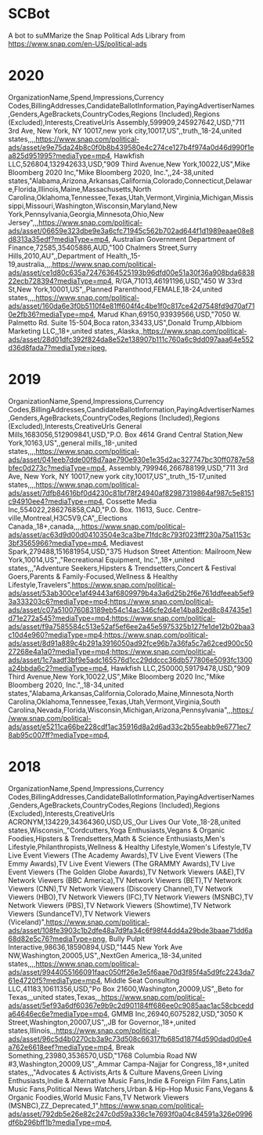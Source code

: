 # SCBot

A bot to suMMarize the Snap Political Ads Library from https://www.snap.com/en-US/political-ads

# 2020

OrganizationName,Spend,Impressions,Currency Codes,BillingAddresses,CandidateBallotInformation,PayingAdvertiserNames,Genders,AgeBrackets,CountryCodes,Regions (Included),Regions (Excluded),Interests,CreativeUrls
Assembly,599909,245927642,USD,"711 3rd Ave, New York, NY 10017,new york city,10017,US",,truth,,18-24,united states,,,,https://www.snap.com/political-ads/asset/e9e75da24b8c0f0b8b439580e4c274ce127b4f974a0d46d990f1ea825d951995?mediaType=mp4,
Hawkfish LLC,526804,132942633,USD,"909 Third Avenue,New York,10022,US",Mike Bloomberg 2020 Inc,"Mike Bloomberg 2020, Inc.",,24-38,united states,"Alabama,Arizona,Arkansas,California,Colorado,Connecticut,Delaware,Florida,Illinois,Maine,Massachusetts,North Carolina,Oklahoma,Tennessee,Texas,Utah,Vermont,Virginia,Michigan,Mississippi,Missouri,Washington,Wisconsin,Maryland,New York,Pennsylvania,Georgia,Minnesota,Ohio,New Jersey",,,https://www.snap.com/political-ads/asset/06659e323dbe9e3a6cfc71945c562b702ad644f1d1989eaae08e8d8313a35edf?mediaType=mp4,
Australian Government Department of Finance,72585,35405886,AUD,"100 Chalmers Street,Surry Hills,2010,AU",,Department of Health,,15-19,australia,,,,https://www.snap.com/political-ads/asset/ce1d80c635a72476364525193b96dfd00e51a30f36a908bda683822ecb728394?mediaType=mp4,
R/GA,71013,46191196,USD,"450 W 33rd St,New York,10001,US",,Planned Parenthood,FEMALE,18-24,united states,,,,https://www.snap.com/political-ads/asset/160da6e3f0b5110f4e81ff604f4c4be1f0c817ce42d7548fd9d70af710e2fb36?mediaType=mp4,
Marud Khan,69150,93939566,USD,"7050 W. Palmetto Rd. Suite 15-504,Boca raton,33433,US",Donald Trump,Albbiom Marketing LLC,,18+,united states,,Alaska,,https://www.snap.com/political-ads/asset/28d01dfc392f824da8e52e138907b111c760a6c9dd097aaa64e552d36d8fada7?mediaType=jpeg,

# 2019

OrganizationName,Spend,Impressions,Currency Codes,BillingAddresses,CandidateBallotInformation,PayingAdvertiserNames,Genders,AgeBrackets,CountryCodes,Regions (Included),Regions (Excluded),Interests,CreativeUrls
General Mills,1683056,512909841,USD,"P.O. Box 4614 Grand Central Station,New York,10163,US",,general mills,,18-,united states,,,,https://www.snap.com/political-ads/asset/041eeb7dde00f8d7aae790e930e1e35d2ac327747bc30ff0787e58bfec0d273c?mediaType=mp4,
Assembly,799946,266788199,USD,"711 3rd Ave, New York, NY 10017,new york city,10017,US",,truth,,15-17,united states,,,,https://www.snap.com/political-ads/asset/7dfb84616bf0d4230c81bf78f24940af82987319864af987c5e8151c94910ee4?mediaType=mp4,
Cossette Media Inc,554022,286276858,CAD,"P.O. Box. 11613, Succ. Centre-ville,Montreal,H3C5V9,CA",,Elections Canada,,18+,canada,,,,https://www.snap.com/political-ads/asset/ac63d9d00d04103504e3ca3be71fdc8c793f023fff230a75a1153c3bf3565966?mediaType=mp4,
Mediavest Spark,279488,151681954,USD,"375 Hudson Street     Attention: Mailroom,New York,10014,US",,"Recreational Equipment, Inc.",,18+,united states,,,"Adventure Seekers,Hipsters & Trendsetters,Concert & Festival Goers,Parents & Family-Focused,Wellness & Healthy Lifestyle,Travelers",https://www.snap.com/political-ads/asset/53ab300ce1af49443af6809979b4a3a6d25b2f6e761ddfeeab5ef93a333203c6?mediaType=mp4;https://www.snap.com/political-ads/asset/c07a510076083189eb54c14ac346cfe2d4e14ba82ed8c847435e1d71e272a545?mediaType=mp4;https://www.snap.com/political-ads/asset/f9a7585584c513e52af5ef6ee2a45e5975325b127fe1de12b02baa3c10d4e960?mediaType=mp4;https://www.snap.com/political-ads/asset/8d91a889c4b291a3916050ad92fce96b7a36fa5c7a62ced900c5027268e4a1a0?mediaType=mp4;https://www.snap.com/political-ads/asset/1c7aadf3bf9e5adc165576d1cc29ddccc36db577806e5093fc1300a24bbda6c2?mediaType=mp4,
Hawkfish LLC,250000,59179478,USD,"909 Third Avenue,New York,10022,US",Mike Bloomberg 2020 Inc,"Mike Bloomberg 2020, Inc.",,18-34,united states,"Alabama,Arkansas,California,Colorado,Maine,Minnesota,North Carolina,Oklahoma,Tennessee,Texas,Utah,Vermont,Virginia,South Carolina,Nevada,Florida,Wisconsin,Michigan,Arizona,Pennsylvania",,,https://www.snap.com/political-ads/asset/e5211ca66be228cdf1ac35916d8a2d6ad33c2b55eabb9e6771ec78ab95c007ff?mediaType=mp4,

# 2018

OrganizationName,Spend,Impressions,Currency Codes,BillingAddresses,CandidateBallotInformation,PayingAdvertiserNames,Genders,AgeBrackets,CountryCodes,Regions (Included),Regions (Excluded),Interests,CreativeUrls
ACRONYM,134229,34364360,USD,US,,Our Lives Our Vote,,18-28,united states,Wisconsin,,"Cordcutters,Yoga Enthusiasts,Vegans & Organic Foodies,Hipsters & Trendsetters,Math & Science Enthusiasts,Men's Lifestyle,Philanthropists,Wellness & Healthy Lifestyle,Women's Lifestyle,TV Live Event Viewers (The Academy Awards),TV Live Event Viewers (The Emmy Awards),TV Live Event Viewers (The GRAMMY Awards),TV Live Event Viewers (The Golden Globe Awards),TV Network Viewers (A&E),TV Network Viewers (BBC America),TV Network Viewers (BET),TV Network Viewers (CNN),TV Network Viewers (Discovery Channel),TV Network Viewers (HBO),TV Network Viewers (IFC),TV Network Viewers (MSNBC),TV Network Viewers (PBS),TV Network Viewers (Showtime),TV Network Viewers (SundanceTV),TV Network Viewers (Viceland)",https://www.snap.com/political-ads/asset/108fe3903c1b2dfe48a7d9fa34c6f98f44dd4a29bde3baae71dd6a68d82e5c76?mediaType=png,
Bully Pulpit Interactive,98636,18590894,USD,"1445 New York Ave NW,Washington,20005,US",,NextGen America,,18-34,united states,,,,https://www.snap.com/political-ads/asset/9944055166091faac050ff26e3e5f6aae70d3f85f4a5d9fc2243da761e4720f5?mediaType=mp4,
Middle Seat Consulting LLC,41183,10611356,USD,"Po Box 21600,Washington,20009,US",,Beto for Texas,,,united states,Texas,,,https://www.snap.com/political-ads/asset/5ef93a6df60367e9b9c2d901184ff686ee0c9085aac1ac58cbcedda64646ec6e?mediaType=mp4,
GMMB Inc,26940,6075282,USD,"3050 K Street,Washington,20007,US",,JB for Governor,,18+,united states,Illinois,,,https://www.snap.com/political-ads/asset/96c5d4b0270cb3a9c73d508c66317fb685d187f4d590dad0d0e4a762e6618eef?mediaType=mp4,
Break Something,23980,3536570,USD,"1768 Columbia Road NW #3,Washington,20009,US",,Ammar Campa-Najjar for Congress,,18+,united states,,,"Advocates & Activists,Arts & Culture Mavens,Green Living Enthusiasts,Indie & Alternative Music Fans,Indie & Foreign Film Fans,Latin Music Fans,Political News Watchers,Urban & Hip-Hop Music Fans,Vegans & Organic Foodies,World Music Fans,TV Network Viewers (MSNBC),ZZ_Deprecated_1",https://www.snap.com/political-ads/asset/792db5e26e82c247c0d59a336c1e7693f0a04c84591a326e0996df6b296bff1b?mediaType=mp4,
